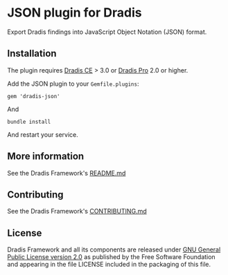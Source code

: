 # JSON plugin for Dradis

Export Dradis findings into JavaScript Object Notation (JSON) format.


## Installation

The plugin requires [Dradis CE](http://dradis.com/ce/) > 3.0 or [Dradis Pro](http://dradis.com/) 2.0 or higher.

Add the JSON plugin to your `Gemfile.plugins`:

    gem 'dradis-json'

And

    bundle install

And restart your service.


## More information

See the Dradis Framework's [README.md](https://github.com/dradis/dradis-ce/blob/develop/README.md)


## Contributing

See the Dradis Framework's [CONTRIBUTING.md](https://github.com/dradis/dradis-ce/blob/develop/CONTRIBUTING.md)


## License

Dradis Framework and all its components are released under [GNU General Public License version 2.0](http://www.gnu.org/licenses/old-licenses/gpl-2.0.html) as published by the Free Software Foundation and appearing in the file LICENSE included in the packaging of this file.
